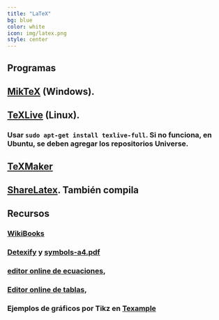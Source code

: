 ```yaml
---
title: "LaTeX"
bg: blue
color: white
icon: img/latex.png
style: center
---
```



## Programas

## [MikTeX](http://miktex.org/download) (Windows).
## [TeXLive](https://www.tug.org/texlive/) (Linux). 
### Usar ```sudo apt-get install texlive-full```. Si no funciona, en Ubuntu, se deben agregar los repositorios Universe.

## [TeXMaker](http://www.xm1math.net/texmaker/download.html)  
## [ShareLatex](http://www.sharelatex.com). También **compila**  
 

## Recursos

### [WikiBooks](https://en.wikibooks.org/wiki/LaTeX)

### [Detexify](http://detexify.kirelabs.org/classify.html) y [symbols-a4.pdf](http://www.ctan.org/tex-archive/info/symbols/comprehensive/) 

### [editor online de ecuaciones](http://www.codecogs.com/latex/eqneditor.php), 

### [Editor online de tablas](http://truben.no/latex/table/), 

### Ejemplos de gráficos por Tikz en [Texample](http://www.texample.net/tikz/)



